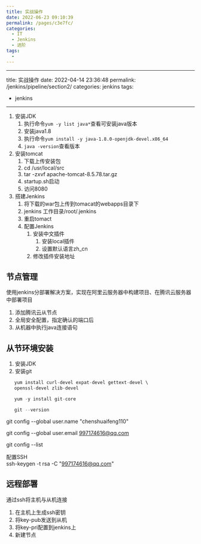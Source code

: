 ```yaml
---
title: 实战操作
date: 2022-06-23 09:10:39
permalink: /pages/c3e7fc/
categories:
  - IT
  - Jenkins
  - 进阶
tags:
  - 
---
```


---
title: 实战操作
date: 2022-04-14 23:36:48
permalink: /jenkins/pipeline/section2/
categories: jenkins
tags:
  - jenkins
---

<TimeToRead />

1. 安装JDK
   1. 执行命令`yum -y list java*`查看可安装java版本
   2. 安装java1.8
   3. 执行命令`yum install -y java-1.8.0-openjdk-devel.x86_64`
   4. `java -version`查看版本
2. 安装tomcat
   1. 下载上传安装包
   2. cd /usr/local/src
   3. tar -zxvf apache-tomcat-8.5.78.tar.gz
   4. startup.sh启动
   5. 访问8080
3. 搭建Jenkins
   1. 将下载的war包上传到tomacat的webapps目录下
   2. jenkins 工作目录/root/.jenkins
   3. 重启tomact
   4. 配置Jenkins
      1. 安装中文插件
         1. 安装local插件
         2. 设置默认语言zh_cn
      2. 修改插件安装地址

## 节点管理
使用jenkins分部署解决方案，实现在阿里云服务器中构建项目、在腾讯云服务器中部署项目
1. 添加腾讯云从节点
2. 全局安全配置，指定确认的端口后
3. 从机器中执行java连接语句

## 从节环境安装

1. 安装JDK
2. 安装git
```js
   yum install curl-devel expat-devel gettext-devel \
   openssl-devel zlib-devel

   yum -y install git-core

   git --version
```
git config --global user.name "chenshuaifeng110"  

git config --global user.email 997174616@qq.com  

git config --list   

配置SSH  
  ssh-keygen -t rsa -C "997174616@qq.com"

## 远程部署
通过ssh将主机与从机连接

1. 在主机上生成ssh密钥
2. 将key-pub发送到从机
3. 将key-pri配置到jenkins上
4. 新建节点